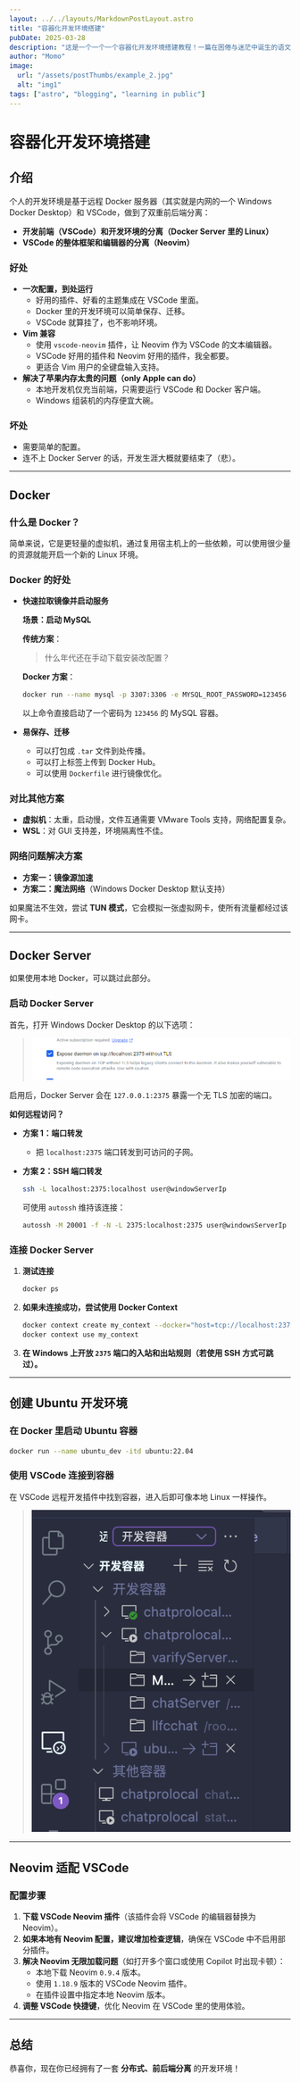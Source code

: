 ```yaml
---
layout: ../../layouts/MarkdownPostLayout.astro
title: "容器化开发环境搭建"
pubDate: 2025-03-28
description: "这是一个一个一个容器化开发环境搭建教程！一篇在困倦与迷茫中诞生的语文课习作。从最初的困惑，到恍悟的悚然——当我捧着被展览的作文本时，连我自己也分不清，这份被肯定的喜悦里……是否也掺杂着阿Q式的自我安慰呢？"
author: "Momo"
image:
  url: "/assets/postThumbs/example_2.jpg"
  alt: "img1"
tags: ["astro", "blogging", "learning in public"]
---
```


# 容器化开发环境搭建

## 介绍

个人的开发环境是基于远程 Docker 服务器（其实就是内网的一个 Windows Docker Desktop）和 VSCode，做到了双重前后端分离：

- **开发前端（VSCode）和开发环境的分离（Docker Server 里的 Linux）**
- **VSCode 的整体框架和编辑器的分离（Neovim）**

### 好处

- **一次配置，到处运行**
  - 好用的插件、好看的主题集成在 VSCode 里面。
  - Docker 里的开发环境可以简单保存、迁移。
  - VSCode 就算挂了，也不影响环境。
- **Vim 兼容**
  - 使用 `vscode-neovim` 插件，让 Neovim 作为 VSCode 的文本编辑器。
  - VSCode 好用的插件和 Neovim 好用的插件，我全都要。
  - 更适合 Vim 用户的全键盘输入支持。
- **解决了苹果内存太贵的问题（only Apple can do）**
  - 本地开发机仅充当前端，只需要运行 VSCode 和 Docker 客户端。
  - Windows 组装机的内存便宜大碗。

### 坏处

- 需要简单的配置。
- 连不上 Docker Server 的话，开发生涯大概就要结束了（悲）。

---

## Docker

### 什么是 Docker？

简单来说，它是更轻量的虚拟机，通过复用宿主机上的一些依赖，可以使用很少量的资源就能开启一个新的 Linux 环境。

### Docker 的好处

- **快速拉取镜像并启动服务**

  **场景：启动 MySQL**

  **传统方案**：

  > 什么年代还在手动下载安装改配置？

  **Docker 方案**：

  ```bash
  docker run --name mysql -p 3307:3306 -e MYSQL_ROOT_PASSWORD=123456 -d mysql
  ```

  以上命令直接启动了一个密码为 `123456` 的 MySQL 容器。

- **易保存、迁移**
  - 可以打包成 `.tar` 文件到处传播。
  - 可以打上标签上传到 Docker Hub。
  - 可以使用 `Dockerfile` 进行镜像优化。

### 对比其他方案

- **虚拟机**：太重，启动慢，文件互通需要 VMware Tools 支持，网络配置复杂。
- **WSL**：对 GUI 支持差，环境隔离性不佳。

### 网络问题解决方案

- **方案一：镜像源加速**
- **方案二：魔法网络**（Windows Docker Desktop 默认支持）

如果魔法不生效，尝试 **TUN 模式**，它会模拟一张虚拟网卡，使所有流量都经过该网卡。

---

## Docker Server

如果使用本地 Docker，可以跳过此部分。

### 启动 Docker Server

首先，打开 Windows Docker Desktop 的以下选项：

> ![Docker 配置](../../../public/assets/illusts/post-1/1.png)

启用后，Docker Server 会在 `127.0.0.1:2375` 暴露一个无 TLS 加密的端口。

**如何远程访问？**

- **方案 1：端口转发**
  - 把 `localhost:2375` 端口转发到可访问的子网。
- **方案 2：SSH 端口转发**

  ```bash
  ssh -L localhost:2375:localhost user@windowServerIp
  ```

  可使用 `autossh` 维持该连接：

  ```bash
  autossh -M 20001 -f -N -L 2375:localhost:2375 user@windowsServerIp
  ```

### 连接 Docker Server

1. **测试连接**

   ```bash
   docker ps
   ```

2. **如果未连接成功，尝试使用 Docker Context**

   ```bash
   docker context create my_context --docker="host=tcp://localhost:2375"
   docker context use my_context
   ```

3. **在 Windows 上开放 `2375` 端口的入站和出站规则（若使用 SSH 方式可跳过）。**

---

## 创建 Ubuntu 开发环境

### 在 Docker 里启动 Ubuntu 容器

```bash
docker run --name ubuntu_dev -itd ubuntu:22.04
```

### 使用 VSCode 连接到容器

在 VSCode 远程开发插件中找到容器，进入后即可像本地 Linux 一样操作。

> ![](../../../public/assets/illusts/post-1/2.png)

---

## Neovim 适配 VSCode

### 配置步骤

1. **下载 VSCode Neovim 插件**（该插件会将 VSCode 的编辑器替换为 Neovim）。
2. **如果本地有 Neovim 配置，建议增加检查逻辑**，确保在 VSCode 中不启用部分插件。
3. **解决 Neovim 无限加载问题**（如打开多个窗口或使用 Copilot 时出现卡顿）：
   - 本地下载 Neovim `0.9.4` 版本。
   - 使用 `1.18.9` 版本的 VSCode Neovim 插件。
   - 在插件设置中指定本地 Neovim 版本。
4. **调整 VSCode 快捷键**，优化 Neovim 在 VSCode 里的使用体验。

---

## 总结

恭喜你，现在你已经拥有了一套 **分布式、前后端分离** 的开发环境！
